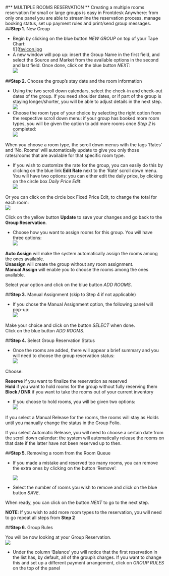    
   
#** MULTIPLE ROOMS RESERVATION ** 
Creating a multiple rooms reservation for small or large groups is easy in Frontdesk Anywhere: from only one panel you are able to streamline the reservation process, manage booking status, set up payment rules and print/send group messages.       
 ##**Step 1.** New Group      
  - Begin by clicking on the blue button _NEW GROUP_ on top of your Tape Chart:   
  ![]([favicon.jpg]({{site.baseurl}}/favicon.jpg)        
  - A new window will pop up: insert the Group Name in the first field, and select the Source and Market from the available options in the second and last field. Once done, click on the blue button _NEXT_:      
    ![](imageffff)    
     
  ##**Step 2.** Choose the group’s stay date and the room information     
   - Using the two scroll down calendars, select the check-in and check-out dates of the group. If you need shoulder dates, or if part of the group is staying longer/shorter, you will be able to adjust details in the next step.    
        ![](image)        
   - Choose the room type of your choice by selecting the right option from the respective scroll down menu: if your group has booked more room types, you will be given the option to add more rooms once _Step 2_ is completed:   
   ![](image)   

When you choose a room type, the scroll down menus with the tags ‘Rates’ and ‘No. Rooms’ will automatically update to give you only those rates/rooms that are available for that specific room type.   
- If you wish to customize the rate for the group, you can easily do this by clicking on the blue link **Edit Rate** next to the ‘Rate’ scroll down menu. You will have two options: you can either edit the daily price, by clicking on the circle box _Daily Price Edit_:   
  ![](image)   
  

Or you can click on the circle box Fixed Price Edit, to change the total for each room:   
     ![](image)   
     
   
   Click on the yellow button **Update** to save your changes and go back to the **Group Reservation**.   
   - Choose how you want to assign rooms for this group. You will have three options:    
        ![](image)   
        
   
**Auto Assign** will make the system automatically assign the rooms among the ones available.   
**Unassign** will create the group without any room assignment.   
**Manual Assign** will enable you to choose the rooms among the ones available.    

Select your option and click on the blue button _ADD ROOMS_. 

##**Step 3.** Manual Assignment (skip to Step 4 if not applicable)   

- If you chose the Manual Assignment option, the following panel will pop-up:   
     ![](image)   
     

Make your choice and click on the button _SELECT_ when done.   
Click on the blue button _ADD ROOMS_.   

##**Step 4.** Select Group Reservation Status   

- Once the rooms are added, there will appear a brief summary and you will need to choose the group reservation status:   
     ![](image)   
     

Choose:   

   **Reserve** if you want to finalize the reservation as reserved   
   **Hold** if you want to hold rooms for the group without fully reserving them      
   **Block / DNR** if you want to take the rooms out of your current inventory   

- If you choose to hold rooms, you will be given two options:   
     ![](image)   
     
If you select a Manual Release for the rooms, the rooms will stay as Holds until you manually change the status in the Group Folio.   

If you select Automatic Release, you will need to choose a certain date from the scroll down calendar: the system will automatically release the rooms on that date if the latter have not been reserved up to then.   

##**Step 5.**  Removing a room from the Room Queue   

- If you made a mistake and reserved too many rooms, you can remove the extra ones by clicking on the button ‘Remove’:   

     ![](image)     
        
- Select the number of rooms you wish to remove and click on the blue button _SAVE_.   

When ready, you can click on the button _NEXT_ to go to the next step.   

**NOTE**: If you wish to add more room types to the reservation, you will need to go repeat all steps from **Step 2**   


##**Step 6.** Group Rules   

You will be now looking at your Group Reservation.   
     ![](image)      
     

- Under the column ‘Balance’ you will notice that the first reservation in the list has, by default, all of  the group’s charges. If you want to change this and set up a different payment arrangement, click on _GROUP RULES_ on the top of the panel
